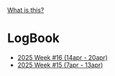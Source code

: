 [What is this?](what-is-this.md)


# LogBook

* [2025 Week #16 (14apr - 20apr)](2025-week-16/index.md)
* [2025 Week #15 (7apr - 13apr)](2025-week-15/index.md)